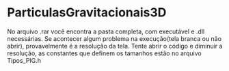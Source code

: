 # ParticulasGravitacionais3D

No arquivo .rar você encontra a pasta completa, com executável e .dll necessárias. 
Se acontecer algum problema na execução(tela branca ou não abrir), provavelmente é a resolução da tela. 
Tente abrir o código e diminuir a resolução, as constantes que definem os tamanhos estão no arquivo Tipos_PIG.h
